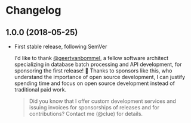 # Changelog

## 1.0.0 (2018-05-25)

*   First stable release, following SemVer

    I'd like to thank [@geertvanbommel](https://github.com/geertvanbommel),
    a fellow software architect specializing in database batch processing and
    API development, for sponsoring the first release! 🎉
    Thanks to sponsors like this, who understand the importance of open source
    development, I can justify spending time and focus on open source development
    instead of traditional paid work.

    > Did you know that I offer custom development services and issuing invoices for
      sponsorships of releases and for contributions? Contact me (@clue) for details.
